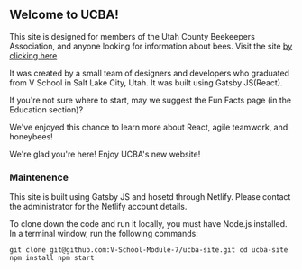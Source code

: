 ## Welcome to UCBA!

This site is designed for members of the Utah County Beekeepers Association, and anyone looking for information about bees. Visit the site [by clicking here](https://www.utahcountybeekeepers.com/)

It was created by a small team of designers and developers who graduated from V School in Salt Lake City, Utah. It was built using Gatsby JS(React).

If you're not sure where to start, may we suggest the Fun Facts page (in the Education section)? 

We've enjoyed this chance to learn more about React, agile teamwork, and honeybees! 

We're glad you're here! Enjoy UCBA's new website!

### Maintenence 
This site is built using Gatsby JS and hosetd through Netlify. Please contact the administrator for the Netlify account details.

To clone down the code and run it locally, you must have Node.js installed. In a terminal window, run the
following commands: 

`
git clone git@github.com:V-School-Module-7/ucba-site.git
cd ucba-site
npm install
npm start
`